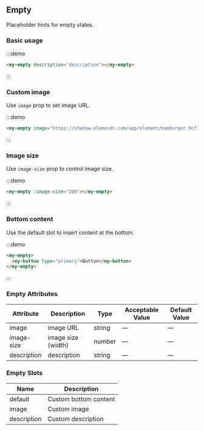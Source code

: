 ## Empty

Placeholder hints for empty states.

### Basic usage

:::demo

```html
<my-empty description="description"></my-empty>
```
:::

### Custom image

Use `image` prop to set image URL.

:::demo

```html
<my-empty image="https://shadow.elemecdn.com/app/element/hamburger.9cf7b091-55e9-11e9-a976-7f4d0b07eef6.png"></my-empty>
```
:::

### Image size

Use `image-size` prop to control image size.

:::demo

```html
<my-empty :image-size="200"></my-empty>
```
:::

### Bottom content

Use the default slot to insert content at the bottom.

:::demo
```html
<my-empty>
  <my-button type="primary">Button</my-button>
</my-empty>
```
:::

### Empty Attributes
| Attribute       | Description      | Type         | Acceptable Value    | Default Value   |
|-------------  |---------------- |---------------- |---------------------- |-------- |
| image          | image URL       | string  |          —             |    —     |
| image-size    | image size (width)  | number | — |    —  |
| description  | description    | string  |    —  |  — |

### Empty Slots

| Name | Description |
|------|--------|
| default | Custom bottom content  |
| image | Custom image     |
| description | Custom description     |
